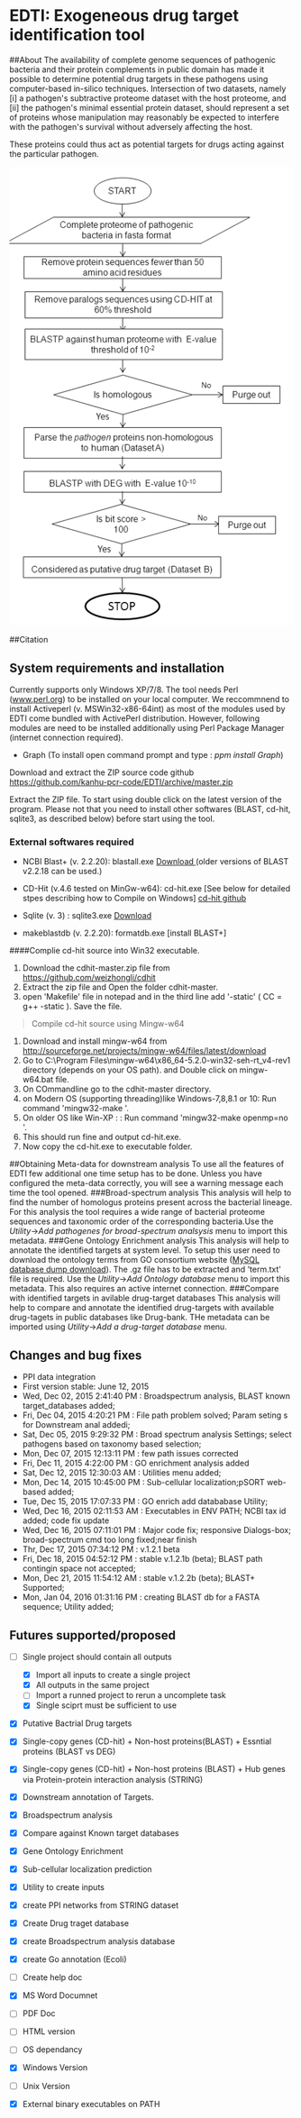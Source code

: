 # EDTI: Exogeneous drug target identification tool

##About
The availability of complete genome sequences of pathogenic bacteria and their protein complements in public domain has made it possible to determine potential drug targets in these pathogens using computer-based in-silico techniques. Intersection of two datasets, namely 
[i] a pathogen's subtractive proteome dataset with the host proteome, and 
[ii] the pathogen's minimal essential protein dataset, should represent a set of proteins whose manipulation may reasonably be expected to interfere with the pathogen's survival without adversely affecting the host. 

These proteins could thus act as potential targets for drugs acting against the particular pathogen.

<img src='algo.png' />


##Citation


## System requirements and installation
Currently supports only Windows XP/7/8.
The tool needs Perl (www.perl.org) to be installed on your local computer. We reccommnend to install Activeperl (v. MSWin32-x86-64int) as most of the modules used by EDTI come bundled with ActivePerl distribution. 
However, following modules are need to be installed additionally using Perl Package Manager (internet connection required).
* Graph (To install open command prompt and type : <i>ppm install Graph</i>)

Download and extract the ZIP source code github https://github.com/kanhu-pcr-code/EDTI/archive/master.zip

Extract the ZIP file. To start using double click on the latest version of the program. Please not that you need to install other softwares (BLAST, cd-hit, sqlite3, as described below) before start using the tool. 

### External softwares required
* NCBI Blast+ (v. 2.2.20): blastall.exe <a href='ftp.ncbi.nlm.nih.gov/blast/executables/release/LATEST/' target='_blank'> Download </a>  (older versions of BLAST v2.2.18 can be used.)
* CD-Hit (v.4.6 tested on MinGw-w64): cd-hit.exe  [See below for detailed stpes describing how to Compile on Windows]
<a href='https://github.com/weizhongli/cdhit' target='_blank'>cd-hit github</a>

* Sqlite (v. 3) : sqlite3.exe <a href='https://www.sqlite.org/download.html' target='_blank'>Download</a>
* makeblastdb (v. 2.2.20): formatdb.exe  [install BLAST+]



####Complie cd-hit source into Win32 executable.
1. Download the cdhit-master.zip file from https://github.com/weizhongli/cdhit
2. Extract the zip file and Open the folder cdhit-master.
3. open 'Makefile' file in notepad  and in the third line add '-static'  ( CC = g++ -static  ). Save the file.

> Compile cd-hit source using Mingw-w64

1. Download and install mingw-w64 from http://sourceforge.net/projects/mingw-w64/files/latest/download
2. Go to  C:\Program Files\mingw-w64\x86_64-5.2.0-win32-seh-rt_v4-rev1 directory (depends on your OS path). and Double click on mingw-w64.bat file.
3. On COmmandline go to the cdhit-master directory. 
 1. on Modern OS (supporting threading)like Windows-7,8,8.1 or 10: Run command 'mingw32-make '.  
 2. On older OS like Win-XP : : Run command 'mingw32-make openmp=no '.
 3. This should run fine and output cd-hit.exe. 
4. Now copy the cd-hit.exe to executable folder. 

##Obtaining Meta-data for downstream analysis
To use all the features of EDTI few additional one time setup has to be done. Unless you have configured the meta-data correctly, you will see a warning message each time the tool opened. 
###Broad-spectrum analysis
This analysis will help to find the number of homologus proteins present across the bacterial lineage. For this analysis the tool requires a wide range of bacterial proteome sequences and  taxonomic order of the corresponding bacteria.Use the <I>Utility</I>-><I>Add pathogenes for broad-spectrum analsysis</I> menu to import this metadata. 
###Gene Ontology Enrichment analysis
This analysis will help to annotate the identified targets at system level. To setup this user need to download the ontology terms from GO consortium website (<a href="http://archive.geneontology.org/latest-termdb/go_daily-termdb-tables.tar.gz" target="_blank">MySQL database dump download</a>). The .gz file has to be extracted and 'term.txt' file is required. Use the <I>Utility</I>-><I>Add Ontology database</I> menu to import this metadata. This also requires an active internet connection.
###Compare with identified targets in avilable drug-target databases
This analysis will help to compare and annotate the identified drug-targets with available drug-tagets in public databases like Drug-bank. THe metadata can be imported using <I>Utility</I>-><I>Add a drug-target database</I> menu.


## Changes and bug fixes
* PPI data integration
* First version stable: June 12, 2015
* Wed, Dec 02, 2015  2:41:40 PM : Broadspectrum analysis, BLAST known target_databases added;
* Fri, Dec 04, 2015  4:20:21 PM : File path problem solved; Param seting s for Downstream anal addedi;
* Sat, Dec 05, 2015 9:29:32 PM  : Broad spectrum analysis Settings; select pathogens based on taxonomy based selection;
* Mon, Dec 07, 2015 12:13:11 PM : few path issues corrected
* Fri, Dec 11, 2015  4:22:00 PM : GO enrichment analysis added
* Sat, Dec 12, 2015  12:30:03 AM : Utilities menu added;
* Mon, Dec 14, 2015  10:45:00 PM : Sub-cellular localization;pSORT web-based added;
* Tue, Dec 15, 2015  17:07:33 PM : GO enrich add datababase Utility;
* Wed, Dec 16, 2015  02:11:53 AM : Executables in ENV PATH; NCBI tax id added; code fix update
* Wed, Dec 16, 2015  07:11:01 PM : Major code fix; responsive Dialogs-box; broad-spectrum cmd too long fixed;near finish
* Thr, Dec 17, 2015  07:34:12 PM : v.1.2.1 beta
* Fri, Dec 18, 2015  04:52:12 PM : stable v.1.2.1b (beta); BLAST path contingin space not accepted;
* Mon, Dec 21, 2015  11:54:12 AM : stable v.1.2.2b (beta); BLAST+ Supported;
* Mon, Jan 04, 2016  01:31:16 PM : creating BLAST db for a FASTA sequence; Utility added;



## Futures supported/proposed
- [ ] Single project should contain all outputs
  - [x] Import all inputs to create a single project
  - [x] All outputs in the same project
  - [ ] Import a runned project to rerun a uncomplete task
  - [x] Single sciprt must be sufficient to use
- [x] Putative Bactrial Drug targets
 - [x] Single-copy genes (CD-hit) + Non-host proteins(BLAST) + Essntial proteins (BLAST vs DEG)
 - [x] Single-copy genes (CD-hit) + Non-host proteins (BLAST) + Hub genes via Protein-protein interaction analysis (STRING)
- [x] Downstream annotation of Targets.
 - [x] Broadspectrum analysis
 - [x] Compare against Known target databases
 - [x] Gene Ontology Enrichment
 - [x] Sub-cellular localization prediction
- [x] Utility to create inputs
 - [x] create PPI networks from STRING dataset
 - [x] Create Drug traget database
 - [x] create Broadspectrum analysis database
 - [x] create Go annotation (Ecoli)
- [ ] Create help doc
 - [x] MS Word Documnet
 - [ ] PDF Doc
 - [ ] HTML version
- [ ] OS dependancy
 - [x] Windows Version
 - [ ] Unix Version
- [x] External binary executables on PATH
 



